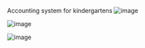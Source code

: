 Accounting system for kindergartens
![image](https://user-images.githubusercontent.com/109073632/211221165-a45a1b3c-bd02-49a9-a9de-78538b387aa1.png)

![image](https://user-images.githubusercontent.com/109073632/211221297-467caae4-7b09-4dbc-bebf-84a01897c48a.png)

![image](https://user-images.githubusercontent.com/109073632/211221265-9155f567-42c1-47cf-b6d6-f49b7fedcc01.png)

